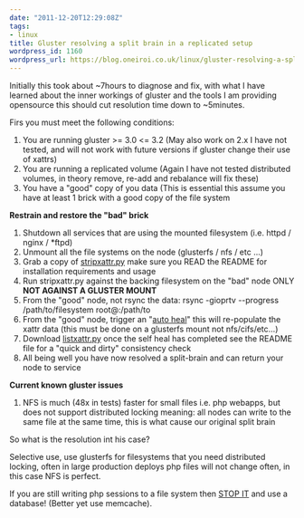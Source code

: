 ```yaml
---
date: "2011-12-20T12:29:08Z"
tags:
- linux
title: Gluster resolving a split brain in a replicated setup
wordpress_id: 1160
wordpress_url: https://blog.oneiroi.co.uk/linux/gluster-resolving-a-split-brain-in-a-replicated-setup
---
```

Initially this took about ~7hours to diagnose and fix, with what I have learned about the inner workings of gluster and the tools I am providing opensource this should cut resolution time down to ~5minutes.

Firs you must meet the following conditions:

<ol>
	<li>You are running gluster >= 3.0 <= 3.2 (May also work on 2.x I have not tested, and will not work with future versions if gluster change their use of xattrs)</li>
	<li>You are running a replicated volume (Again I have not tested distributed volumes, in theory remove, re-add and rebalance will fix these) </li>
	<li>You have a "good" copy of you data (This is essential this assume you have at least 1 brick with a good copy of the file system</li>
</ol>

<strong>Restrain and restore the "bad" brick</strong>

<ol>
	<li>Shutdown all services that are using the mounted filesystem (i.e. httpd / nginx / *ftpd)</li>
	<li>Unmount all the file systems on the node (glusterfs / nfs / etc ...)</li>
	<li>Grab a copy of <a href="https://github.com/Oneiroi/sysadmin/tree/master/gluster">stripxattr.py</a> make sure you READ the README for installation requirements and usage</li>
	<li>Run stripxattr.py against the backing filesystem on the "bad" node ONLY <strong>NOT AGAINST A GLUSTER MOUNT</strong></li>
	<li>From the "good" node, not rsync the data: rsync -gioprtv --progress /path/to/filesystem root@<bad_node>:/path/to</li>
	<li>From the "good" node, trigger an "<a href="https://docs.redhat.com/docs/en-US/Red_Hat_Storage_Software_Appliance/3.2/html/User_Guide/sect-User_Guide-Managing_Volumes-Self_heal.html">auto heal</a>" this will re-populate the xattr data (this must be done on a glusterfs mount not nfs/cifs/etc...)</li>
	<li>Download <a href="https://github.com/Oneiroi/sysadmin/tree/master/gluster">listxattr.py</a> once the self heal has completed see the README file for a "quick and dirty" consistency check</li>
	<li>All being well you have now resolved a split-brain and can return your node to service</li>
</ol>

<strong>Current known gluster issues</strong>

<ol>
	<li>NFS is much (48x in tests) faster for small files i.e. php webapps, but does not support distributed locking meaning: all nodes can write to the same file at the same time, this is what cause our original split brain</li>
</ol>


So what is the resolution int his case? 

Selective use, use glusterfs for filesystems that you need distributed locking, often in large production deploys php files will not change often, in this case NFS is perfect.

If you are still writing php sessions to a file system then <a href="https://blog.oneiroi.co.uk/php/high-availability-joomla-wordpress-load-balance-persistant-php-database-sessions">STOP IT</a> and use a database! (Better yet use memcache).

